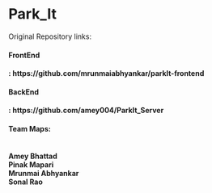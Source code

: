 # Park_It
Original Repository links:<br/>
<h4>FrontEnd<h4/> : https://github.com/mrunmaiabhyankar/parkIt-frontend<br/>
<h4>BackEnd<h4/> : https://github.com/amey004/ParkIt_Server<br/>
  
<h4>Team Maps:<h4/><br/>Amey Bhattad <br/>
  Pinak Mapari<br/>
  Mrunmai Abhyankar<br/>
  Sonal Rao<br/>
